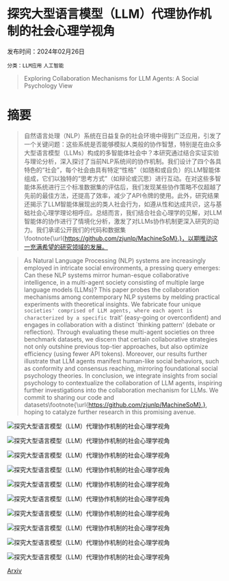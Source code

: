 # 探究大型语言模型（LLM）代理协作机制的社会心理学视角

发布时间：2024年02月26日

`分类：LLM应用` `人工智能`

> Exploring Collaboration Mechanisms for LLM Agents: A Social Psychology View

# 摘要

> 自然语言处理（NLP）系统在日益复杂的社会环境中得到广泛应用，引发了一个关键问题：这些系统是否能够模拟人类般的协作智慧，特别是在由众多大型语言模型（LLMs）构成的多智能体社会中？本研究通过结合实证实验与理论分析，深入探讨了当前NLP系统间的协作机制。我们设计了四个各具特色的“社会”，每个社会由具有特定“性格”（如随和或自负）的LLM智能体组成，它们以独特的“思考方式”（如辩论或沉思）进行互动。在对这些多智能体系统进行三个标准数据集的评估后，我们发现某些协作策略不仅超越了先前的最佳方法，还提高了效率，减少了API令牌的使用。此外，研究结果还揭示了LLM智能体展现出的类人社会行为，如遵从性和达成共识，这与基础社会心理学理论相呼应。总结而言，我们结合社会心理学的见解，对LLM智能体的协作进行了情境化分析，激发了对LLMs协作机制更深入研究的动力。我们承诺公开我们的代码和数据集\footnote{\url{https://github.com/zjunlp/MachineSoM}.}，以期推动这一充满希望的研究领域的发展。

> As Natural Language Processing (NLP) systems are increasingly employed in intricate social environments, a pressing query emerges: Can these NLP systems mirror human-esque collaborative intelligence, in a multi-agent society consisting of multiple large language models (LLMs)? This paper probes the collaboration mechanisms among contemporary NLP systems by melding practical experiments with theoretical insights. We fabricate four unique `societies' comprised of LLM agents, where each agent is characterized by a specific `trait' (easy-going or overconfident) and engages in collaboration with a distinct `thinking pattern' (debate or reflection). Through evaluating these multi-agent societies on three benchmark datasets, we discern that certain collaborative strategies not only outshine previous top-tier approaches, but also optimize efficiency (using fewer API tokens). Moreover, our results further illustrate that LLM agents manifest human-like social behaviors, such as conformity and consensus reaching, mirroring foundational social psychology theories. In conclusion, we integrate insights from social psychology to contextualize the collaboration of LLM agents, inspiring further investigations into the collaboration mechanism for LLMs. We commit to sharing our code and datasets\footnote{\url{https://github.com/zjunlp/MachineSoM}.}, hoping to catalyze further research in this promising avenue.

![探究大型语言模型（LLM）代理协作机制的社会心理学视角](../../..//opt/data/Projects/HuggingArxiv/paper_images/2310.02124/x1.png)

![探究大型语言模型（LLM）代理协作机制的社会心理学视角](../../..//opt/data/Projects/HuggingArxiv/paper_images/2310.02124/x2.png)

![探究大型语言模型（LLM）代理协作机制的社会心理学视角](../../..//opt/data/Projects/HuggingArxiv/paper_images/2310.02124/x3.png)

![探究大型语言模型（LLM）代理协作机制的社会心理学视角](../../..//opt/data/Projects/HuggingArxiv/paper_images/2310.02124/x4.png)

![探究大型语言模型（LLM）代理协作机制的社会心理学视角](../../..//opt/data/Projects/HuggingArxiv/paper_images/2310.02124/x5.png)

![探究大型语言模型（LLM）代理协作机制的社会心理学视角](../../..//opt/data/Projects/HuggingArxiv/paper_images/2310.02124/x6.png)

![探究大型语言模型（LLM）代理协作机制的社会心理学视角](../../..//opt/data/Projects/HuggingArxiv/paper_images/2310.02124/x7.png)

![探究大型语言模型（LLM）代理协作机制的社会心理学视角](../../..//opt/data/Projects/HuggingArxiv/paper_images/2310.02124/x8.png)

![探究大型语言模型（LLM）代理协作机制的社会心理学视角](../../..//opt/data/Projects/HuggingArxiv/paper_images/2310.02124/x9.png)

![探究大型语言模型（LLM）代理协作机制的社会心理学视角](../../..//opt/data/Projects/HuggingArxiv/paper_images/2310.02124/x10.png)

[Arxiv](https://arxiv.org/abs/2310.02124)